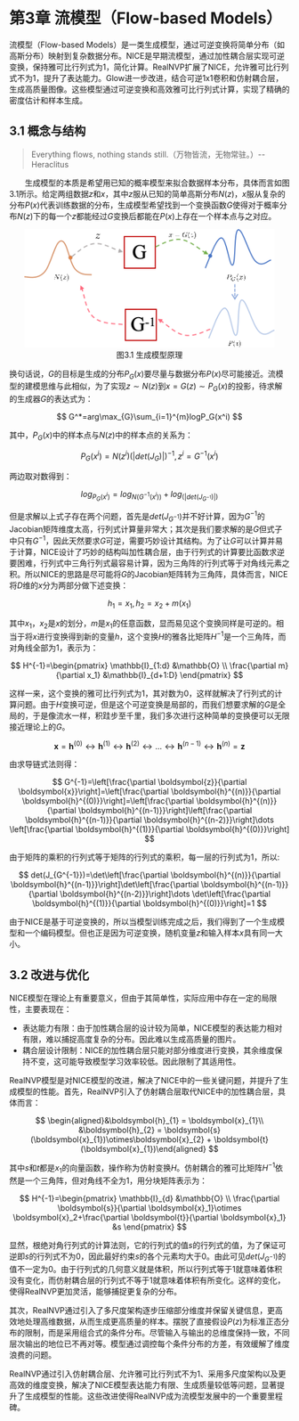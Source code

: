 # 第3章 流模型（Flow-based Models）

流模型（Flow-based Models）是一类生成模型，通过可逆变换将简单分布（如高斯分布）映射到复杂数据分布。NICE是早期流模型，通过加性耦合层实现可逆变换，保持雅可比行列式为1，简化计算。RealNVP扩展了NICE，允许雅可比行列式不为1，提升了表达能力。Glow进一步改进，结合可逆1x1卷积和仿射耦合层，生成高质量图像。这些模型通过可逆变换和高效雅可比行列式计算，实现了精确的密度估计和样本生成。

## 3.1 概念与结构

> Everything flows, nothing stands still.（万物皆流，无物常驻。）-- Heraclitus

&emsp;&emsp;生成模型的本质是希望用已知的概率模型来拟合数据样本分布，具体而言如图3.1所示。给定两组数据$z$和$x$，其中$z$服从已知的简单高斯分布$N(z)$，$x$服从复杂的分布$P(x)$代表训练数据的分布，生成模型希望找到一个变换函数$G$使得对于概率分布$N(z)$下的每一个$z$都能经过$G$变换后都能在$P(x)$上存在一个样本点与之对应。

<div align=center>
<img width="450" src="./images/chapter3/flow_1.png"/>
</div>
<div align=center>图3.1 生成模型原理</div>

换句话说，$G$的目标是生成的分布$P_G(x)$要尽量与数据分布$P(x)$尽可能接近。流模型的建模思维与此相似，为了实现$z \sim N(z)$到$x=G(z)\sim P_G(x)$的投影，待求解的生成器$G$的表达式为：

$$
G^*=arg\max_{G}\sum_{i=1}^{m}logP_G(x^i)
$$

其中，$P_G(x)$中的样本点与$N(z)$中的样本点的关系为：

$$
P_G(x^i)=N(z^i)(\left |det(J_G)  \right | )^{-1} , z^i=G^{-1}(x^i)
$$

两边取对数得到：

$$
log_{P_G(x^i)}=log_{N(G^{-1}(x^i))}+log_{(\left |det(J_{G^{-1}})  \right | )}
$$

但是求解以上式子存在两个问题，首先是$det(J_{G^{-1}})$并不好计算，因为$G^{-1}$的Jacobian矩阵维度太高，行列式计算量非常大；其次是我们要求解的是$G$但式子中只有$G^{-1}$，因此天然要求$G$可逆，需要巧妙设计其结构。为了让$G^{}$可以计算并易于计算，NICE设计了巧妙的结构叫加性耦合层，由于行列式的计算要比函数求逆要困难，行列式中三角行列式最容易计算，因为三角阵的行列式等于对角线元素之积。所以NICE的思路是尽可能将$G$的Jacobian矩阵转为三角阵，具体而言，NICE将$D$维的$x$分为两部分做下述变换：

$$
h_1=x_1,h_2=x_2+m(x_1)
$$

其中$x_1$，$x_2$是$x$的划分，$m$是$x_1$的任意函数，显而易见这个变换同样是可逆的。相当于将$x$进行变换得到新的变量$h$，这个变换$H$的雅各比矩阵$H^{-1}$是一个三角阵，而对角线全部为1，表示为：

$$
H^{-1}=\begin{pmatrix}
 \mathbb{I}_{1:d} &\mathbb{O} \\
\frac{\partial m}{\partial x_1}   &\mathbb{I}_{d+1:D}
\end{pmatrix}
$$

这样一来，这个变换的雅可比行列式为1，其对数为0，这样就解决了行列式的计算问题。由于$H$变换可逆，但是这个可逆变换是局部的，而我们想要求解的$G$是全局的，于是像流水一样，积跬步至千里，我们多次进行这种简单的变换便可以无限接近理论上的$G$。

$$
\boldsymbol{x} = \boldsymbol{h}^{(0)} \leftrightarrow \boldsymbol{h}^{(1)} \leftrightarrow \boldsymbol{h}^{(2)} \leftrightarrow \dots \leftrightarrow \boldsymbol{h}^{(n-1)} \leftrightarrow \boldsymbol{h}^{(n)} = \boldsymbol{z}
$$

由求导链式法则得：

$$
G^{-1}=\left[\frac{\partial \boldsymbol{z}}{\partial \boldsymbol{x}}\right]=\left[\frac{\partial \boldsymbol{h}^{(n)}}{\partial \boldsymbol{h}^{(0)}}\right]=\left[\frac{\partial \boldsymbol{h}^{(n)}}{\partial \boldsymbol{h}^{(n-1)}}\right]\left[\frac{\partial \boldsymbol{h}^{(n-1)}}{\partial \boldsymbol{h}^{(n-2)}}\right]\dots \left[\frac{\partial \boldsymbol{h}^{(1)}}{\partial \boldsymbol{h}^{(0)}}\right]
$$

由于矩阵的乘积的行列式等于矩阵的行列式的乘积，每一层的行列式为1，所以:

$$
det(J_{G^{-1}})=\det\left[\frac{\partial \boldsymbol{h}^{(n)}}{\partial \boldsymbol{h}^{(n-1)}}\right]\det\left[\frac{\partial \boldsymbol{h}^{(n-1)}}{\partial \boldsymbol{h}^{(n-2)}}\right]\dots \det\left[\frac{\partial \boldsymbol{h}^{(1)}}{\partial \boldsymbol{h}^{(0)}}\right]=1
$$

由于NICE是基于可逆变换的，所以当模型训练完成之后，我们得到了一个生成模型和一个编码模型。但也正是因为可逆变换，随机变量$z$和输入样本$x$具有同一大小。

## 3.2 改进与优化

NICE模型在理论上有重要意义，但由于其简单性，实际应用中存在一定的局限性，主要表现在：

- 表达能力有限：由于加性耦合层的设计较为简单，NICE模型的表达能力相对有限，难以捕捉高度复杂的分布。因此难以生成高质量的图片。
- 耦合层设计限制：NICE的加性耦合层只能对部分维度进行变换，其余维度保持不变，这可能导致模型学习效率较低。因此限制了其适用性。

RealNVP模型是对NICE模型的改进，解决了NICE中的一些关键问题，并提升了生成模型的性能。首先，RealNVP引入了仿射耦合层取代NICE中的加性耦合层，具体而言：

$$
\begin{aligned}&\boldsymbol{h}_{1} = \boldsymbol{x}_{1}\\ 
&\boldsymbol{h}_{2} = \boldsymbol{s}(\boldsymbol{x}_{1})\otimes\boldsymbol{x}_{2} + \boldsymbol{t}(\boldsymbol{x}_{1})\end{aligned}
$$

其中$s$和$t$都是$x_1$的向量函数，操作称为仿射变换$H$。仿射耦合的雅可比矩阵$H^{-1}$依然是一个三角阵，但对角线不全为1，用分块矩阵表示为：

$$
H^{-1}=\begin{pmatrix}
 \mathbb{I}_{d} &\mathbb{O} \\
\frac{\partial \boldsymbol{s}}{\partial \boldsymbol{x}_1}\otimes \boldsymbol{x}_2+\frac{\partial \boldsymbol{t}}{\partial \boldsymbol{x}_1} &s
\end{pmatrix}
$$

显然，根绝对角行列式的计算法则，它的行列式的值$s$的行列式的值，为了保证可逆即$s$的行列式不为0，因此最好约束$s$的各个元素均大于0。由此可见$det(J_{G^{-1}})$的值不一定为0。由于行列式的几何意义就是体积，所以行列式等于1就意味着体积没有变化，而仿射耦合层的行列式不等于1就意味着体积有所变化。这样的变化，使得RealNVP更加灵活，能够捕捉更复杂的分布。

其次，RealNVP通过引入了多尺度架构逐步压缩部分维度并保留关键信息，更高效地处理高维数据，从而生成更高质量的样本。摆脱了直接假设$P(z)$为标准正态分布的限制，而是采用组合式的条件分布。尽管输入与输出的总维度保持一致，不同层次输出的地位已不再对等。模型通过调控每个条件分布的方差，有效缓解了维度浪费的问题。

RealNVP通过引入仿射耦合层、允许雅可比行列式不为1、采用多尺度架构以及更高效的维度变换，解决了NICE模型表达能力有限、生成质量较低等问题，显著提升了生成模型的性能。这些改进使得RealNVP成为流模型发展中的一个重要里程碑。
